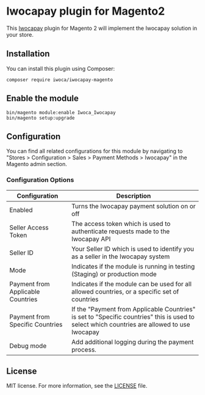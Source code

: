 # Iwocapay plugin for Magento2
This [Iwocapay](https://www.iwoca.co.uk/iwocapay-sellers/) plugin for Magento 2 will implement the Iwocapay solution in your store.

## Installation
You can install this plugin using Composer:
```shell
composer require iwoca/iwocapay-magento
```

## Enable the module
```shell
bin/magento module:enable Iwoca_Iwocapay
bin/magento setup:upgrade
```

## Configuration
You can find all related configurations for this module by navigating to "Stores > Configuration > Sales > Payment Methods > Iwocapay" in the Magento admin section.

### Configuration Options
| Configuration                     | Description                                                                                                                                  |
|-----------------------------------|----------------------------------------------------------------------------------------------------------------------------------------------|
| Enabled                           | Turns the Iwocapay payment solution on or off                                                                                                |
| Seller Access Token               | The access token which is used to authenticate requests made to the Iwocapay API                                                             |
| Seller ID                         | Your Seller ID which is used to identify you as a seller in the Iwocapay system                                                              |
| Mode                              | Indicates if the module is running in testing (Staging) or production mode                                                                   |
| Payment from Applicable Countries | Indicates if the module can be used for all allowed countries, or a specific set of countries                                                |
| Payment from Specific Countries   | If the "Payment from Applicable Countries" is set to "Specific countries" this is used to select which countries are allowed to use Iwocapay |
| Debug mode                        | Add additional logging during the payment process.                                                                                           |

## License
MIT license. For more information, see the [LICENSE](LICENSE.txt) file.
